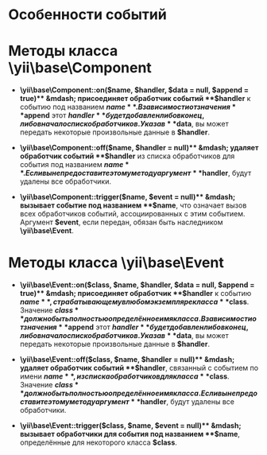Особенности событий 
====================

# Методы класса \yii\base\Component

* **\yii\base\Component::on($name, $handler, $data = null, $append = true)** &mdash; присоединяет обработчик событий **$handler**  к событию под названием **$name** . В зависимости от значения **$append**  этот **$handler**  будет добавлен либо в конец, либо в начало списк обработчиков. Указав **$data**, вы может передать некоторые произвольные данные в **$handler**.

* **\yii\base\Component::off($name, $handler = null)** &mdash; удаляет обработчик событий **$handler**  из списка обработчиков для события под названием **$name**. Если вы не предоставите этому методу аргумент **$handler**, будут удалены все обработчики.

* **\yii\base\Component::trigger($name, $event = null)** &mdash; вызывает событие под названием **$name**, что означает вызов всех обработчиков событий, ассоциированных с этим событием. Аргумент **$event**, если передан, обязан быть наследником **\yii\base\Event**.


# Методы класса \yii\base\Event

* **\yii\base\Event::on($class, $name, $handler, $data = null, $append = true)** &mdash; присоединяет обработчик **$handler** к событию **$name**, страбатывающему в любом экземпляре класса **$class**. Значение **$class** должно быть полностью определённое имя класса. В зависимости от значения **$append**  этот **$handler**  будет добавлен либо в конец, либо в начало списк обработчиков. Указав **$data**, вы может передать некоторые произвольные данные в **$handler**.

* **\yii\base\Event::off($class, $name, $handler = null)** &mdash; удаляет обработчик событий **$handler**, связанный с событием по имени **$name**, из списка обработчиков для класса **$class**. Значение **$class** должно быть полностью определённое имя класса. Если вы не предоставите этому методу аргумент **$handler**, будут удалены все обработчики.

* **\yii\base\Event::trigger($class, $name, $event = null)** &mdash; вызывает обработчики для события под названием **$name**, определённые для некоторого класса **$class**. 
